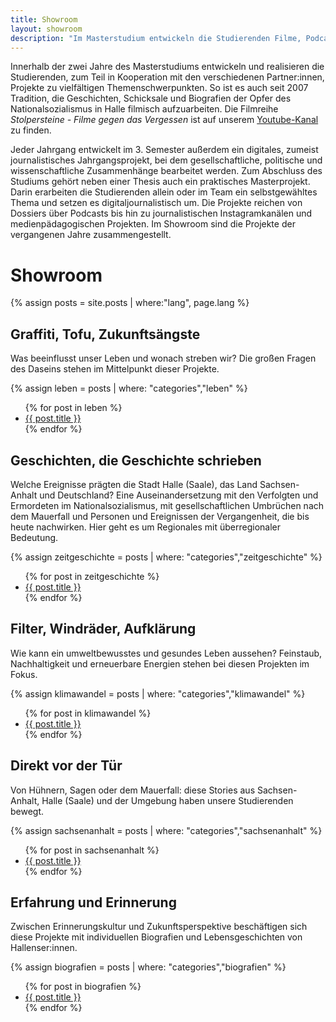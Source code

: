 ```yaml
---
title: Showroom
layout: showroom
description: "Im Masterstudium entwickeln die Studierenden Filme, Podcasts, journalistische Social Media Kanäle, Webseiten u. v. m. Hier eine Auswahl studentischer Medienprojekte."
---
```


<!-- Der Inhalt dieser Seite wird über _layouts/showroom.html generiert. -->

Innerhalb der zwei Jahre des Masterstudiums entwickeln und realisieren die Studierenden, zum Teil in Kooperation mit den verschiedenen Partner:innen, Projekte zu vielfältigen Themenschwerpunkten. So ist es auch seit 2007 Tradition, die Geschichten, Schicksale und Biografien der Opfer des Nationalsozialismus in Halle filmisch aufzuarbeiten. Die Filmreihe _Stolpersteine - Filme gegen das Vergessen_ ist auf unserem [Youtube-Kanal](https://www.youtube.com/playlist?list=PLxt_Og7CuhTYAPvq2aYLgvHPvZojaJh45) zu finden.

Jeder Jahrgang entwickelt im 3. Semester außerdem ein digitales, zumeist journalistisches Jahrgangsprojekt, bei dem gesellschaftliche, politische und wissenschaftliche Zusammenhänge bearbeitet werden. Zum Abschluss des Studiums gehört neben einer Thesis auch ein praktisches Masterprojekt. Darin erarbeiten die Studierenden allein oder im Team ein selbstgewähltes Thema und setzen es digitaljournalistisch um. Die Projekte reichen von Dossiers über Podcasts bis hin zu journalistischen Instagramkanälen und medienpädagogischen Projekten. Im Showroom sind die Projekte der vergangenen Jahre zusammengestellt.

# Showroom

{% assign posts = site.posts | where:"lang", page.lang %}

## Graffiti, Tofu, Zukunftsängste

Was beeinflusst unser Leben und wonach streben wir? Die großen Fragen des Daseins stehen im Mittelpunkt dieser Projekte.

{% assign leben = posts | where: "categories","leben" %}
<ul class="showroom-list">
{% for post in leben %}
<li><a href="{% if post.ext_url %}{{ post.ext_url }}{% else %}{{ post.url }}{% endif %}" data-storefront-image="{{ post.image }}" data-storefront-title="{{ post.title }}" data-storefront-description="{{ post.description }}" class="storefront-anchor">{{ post.title }}</a></li>
{% endfor %}</ul>

## Geschichten, die Geschichte schrieben

Welche Ereignisse prägten die Stadt Halle (Saale), das Land Sachsen-Anhalt und Deutschland? Eine Auseinandersetzung mit den Verfolgten und Ermordeten im Nationalsozialismus, mit gesellschaftlichen Umbrüchen nach dem Mauerfall und Personen und Ereignissen der Vergangenheit, die bis heute nachwirken. Hier geht es um Regionales mit überregionaler Bedeutung.

{% assign zeitgeschichte = posts | where: "categories","zeitgeschichte" %}
<ul class="showroom-list">
{% for post in zeitgeschichte %}
<li><a href="{{ post.ext_url }}" data-storefront-image="{{ post.image }}" data-storefront-title="{{ post.title }}" data-storefront-description="{{ post.description }}" class="storefront-anchor">{{ post.title }}</a></li>
{% endfor %}</ul>

## Filter, Windräder, Aufklärung

Wie kann ein umweltbewusstes und gesundes Leben aussehen? Feinstaub, Nachhaltigkeit und erneuerbare Energien stehen bei diesen Projekten im Fokus.

{% assign klimawandel = posts | where: "categories","klimawandel" %}
<ul class="showroom-list">
{% for post in klimawandel %}
<li><a href="{{ post.ext_url }}" data-storefront-image="{{ post.image }}" data-storefront-title="{{ post.title }}" data-storefront-description="{{ post.description }}" class="storefront-anchor">{{ post.title }}</a></li>
{% endfor %}</ul>

## Direkt vor der Tür

Von Hühnern, Sagen oder dem Mauerfall: diese Stories aus Sachsen-Anhalt, Halle (Saale) und der Umgebung haben unsere Studierenden bewegt. 

{% assign sachsenanhalt = posts | where: "categories","sachsenanhalt" %}
<ul class="showroom-list">
{% for post in sachsenanhalt %}
<li><a href="{{ post.ext_url }}" data-storefront-image="{{ post.image }}" data-storefront-title="{{ post.title }}" data-storefront-description="{{ post.description }}" class="storefront-anchor">{{ post.title }}</a></li>
{% endfor %}</ul>

## Erfahrung und Erinnerung

Zwischen Erinnerungskultur und Zukunftsperspektive beschäftigen sich diese Projekte mit individuellen Biografien und Lebensgeschichten von Hallenser:innen.

{% assign biografien = posts | where: "categories","biografien" %}
<ul class="showroom-list">
{% for post in biografien %}
<li><a href="{{ post.ext_url }}" data-storefront-image="{{ post.image }}" data-storefront-title="{{ post.title }}" data-storefront-description="{{ post.description }}" class="storefront-anchor">{{ post.title }}</a></li>
{% endfor %}</ul>
